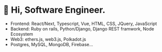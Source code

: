 # 👋 Hi, Software Engineer.
- Frontend: React/Next, Typescript, Vue, HTML, CSS, JQuery, JavaScript
- Backend: Ruby on rails, Python/Django, Django REST framwork, Node Ecosystem
- Web3: ethers.js, web3.js, Polkadot.js
- Postgres, MySQL, MongoDB, Firebase...

<!---
sports-fan/sports-fan is a ✨ special ✨ repository because its `README.md` (this file) appears on your GitHub profile.
You can click the Preview link to take a look at your changes.
--->
